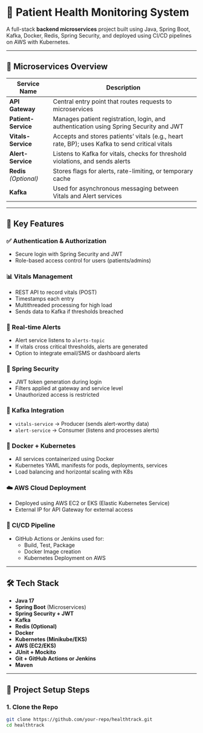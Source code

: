# 🏥 Patient Health Monitoring System

A full-stack **backend microservices** project built using Java, Spring Boot, Kafka, Docker, Redis, Spring Security, and deployed using CI/CD pipelines on AWS with Kubernetes.

---

## 🧱 Microservices Overview

| Service Name     | Description |
|------------------|-------------|
| **API Gateway**  | Central entry point that routes requests to microservices |
| **Patient-Service** | Manages patient registration, login, and authentication using Spring Security and JWT |
| **Vitals-Service**  | Accepts and stores patients’ vitals (e.g., heart rate, BP); uses Kafka to send critical vitals |
| **Alert-Service**   | Listens to Kafka for vitals, checks for threshold violations, and sends alerts |
| **Redis** *(Optional)* | Stores flags for alerts, rate-limiting, or temporary cache |
| **Kafka**         | Used for asynchronous messaging between Vitals and Alert services |

---

## 🧩 Key Features

### ✅ Authentication & Authorization
- Secure login with Spring Security and JWT
- Role-based access control for users (patients/admins)

### 📊 Vitals Management
- REST API to record vitals (POST)
- Timestamps each entry
- Multithreaded processing for high load
- Sends data to Kafka if thresholds breached

### 🚨 Real-time Alerts
- Alert service listens to `alerts-topic`
- If vitals cross critical thresholds, alerts are generated
- Option to integrate email/SMS or dashboard alerts

### 🔐 Spring Security
- JWT token generation during login
- Filters applied at gateway and service level
- Unauthorized access is restricted

### 🔄 Kafka Integration
- `vitals-service` → Producer (sends alert-worthy data)
- `alert-service` → Consumer (listens and processes alerts)

### 🐳 Docker + Kubernetes
- All services containerized using Docker
- Kubernetes YAML manifests for pods, deployments, services
- Load balancing and horizontal scaling with K8s

### ☁️ AWS Cloud Deployment
- Deployed using AWS EC2 or EKS (Elastic Kubernetes Service)
- External IP for API Gateway for external access

### 🔁 CI/CD Pipeline
- GitHub Actions or Jenkins used for:
  - Build, Test, Package
  - Docker Image creation
  - Kubernetes Deployment on AWS

---

## 🛠 Tech Stack

- **Java 17**
- **Spring Boot** (Microservices)
- **Spring Security + JWT**
- **Kafka**
- **Redis (Optional)**
- **Docker**
- **Kubernetes (Minikube/EKS)**
- **AWS (EC2/EKS)**
- **JUnit + Mockito**
- **Git + GitHub Actions or Jenkins**
- **Maven**

---

## 🚦 Project Setup Steps

### 1. Clone the Repo

```bash
git clone https://github.com/your-repo/healthtrack.git
cd healthtrack
